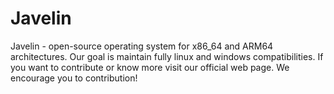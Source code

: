 # Javelin
Javelin - open-source operating system for x86_64 and ARM64 architectures. Our goal is maintain fully linux and windows compatibilities. 
If you want to contribute or know more visit our official web page. We encourage you to contribution!
